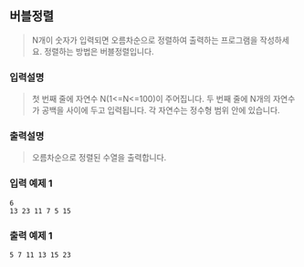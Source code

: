 ## 버블정렬

> N개이 숫자가 입력되면 오름차순으로 정렬하여 출력하는 프로그램을 작성하세요.
> 정렬하는 방법은 버블정렬입니다.

### 입력설명

> 첫 번째 줄에 자연수 N(1<=N<=100)이 주어집니다.
> 두 번째 줄에 N개의 자연수가 공백을 사이에 두고 입력됩니다. 각 자연수는 정수형 범위 안에 있습니다.

### 출력설명

> 오름차순으로 정렬된 수열을 출력합니다.

### 입력 예제 1

```
6
13 23 11 7 5 15
```

### 출력 예제 1

```
5 7 11 13 15 23
```
